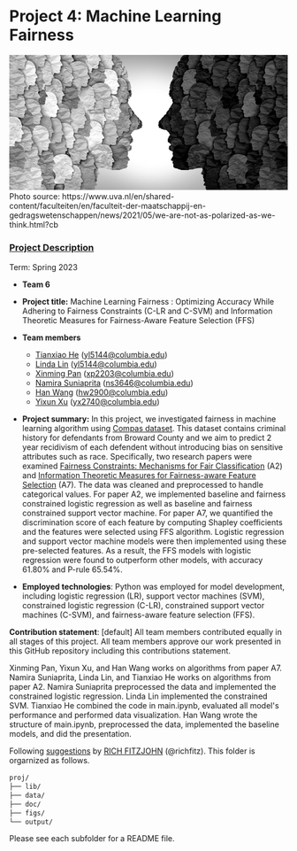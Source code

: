 # Project 4: Machine Learning Fairness

<img src="figs/polarization.jpg" width="600">
Photo source: https://www.uva.nl/en/shared-content/faculteiten/en/faculteit-der-maatschappij-en-gedragswetenschappen/news/2021/05/we-are-not-as-polarized-as-we-think.html?cb

### [Project Description](doc/project4_desc.md)

Term: Spring 2023

+ **Team 6**
+ **Project title:** Machine Learning Fairness : Optimizing Accuracy While Adhering to Fairness Constraints (C-LR and C-SVM) and Information Theoretic Measures for Fairness-Aware Feature Selection (FFS)
+ **Team members**
	+ [Tianxiao He](yl5144@columbia.edu) (yl5144@columbia.edu)
	+ [Linda Lin](yl5144@columbia.edu) (yl5144@columbia.edu)
	+ [Xinming Pan](xp2203@columbia.edu) (xp2203@columbia.edu)
	+ [Namira Suniaprita](https://www.linkedin.com/in/namira-suniaprita-b32372125/) (ns3646@columbia.edu)  
	+ [Han Wang](hw2900@columbia.edu) (hw2900@columbia.edu)
	+ [Yixun Xu](yx2740@columbia.edu) (yx2740@columbia.edu)

+ **Project summary:** In this project, we investigated fairness in machine learning algorithm using [Compas dataset](https://github.com/propublica/compas-analysis/). This dataset contains criminal history for defendants from Broward County and we aim to predict 2 year recidivism of each defendent without introducing bias on sensitive attributes such as race. Specifically, two research papers were examined [Fairness Constraints: Mechanisms for Fair Classification](https://arxiv.org/pdf/1507.05259.pdf) (A2) and [Information Theoretic Measures for Fairness-aware Feature Selection](https://arxiv.org/pdf/2106.00772.pdf) (A7). The data was cleaned and preprocessed to handle categorical values. For paper A2, we implemented baseline and fairness constrained logistic regression as well as baseline and fairness constrained support vector machine. For paper A7, we quantified the discrimination score of each feature by computing Shapley coefficients and the features were selected using FFS algorithm. Logistic regression and support vector machine models were then implemented using these pre-selected features. As a result, the FFS models with logistic regression were found to outperform other models, with accuracy 61.80% and P-rule 65.54%. 

+ **Employed technologies**: Python was employed for model development, including logistic regression (LR), support vector machines (SVM), constrained logistic regression (C-LR), constrained support vector machines (C-SVM), and fairness-aware feature selection (FFS).

**Contribution statement**: [default] All team members contributed equally in all stages of this project. All team members approve our work presented in this GitHub repository including this contributions statement. 

Xinming Pan, Yixun Xu, and Han Wang works on algorithms from paper A7. Namira Suniaprita, Linda Lin, and Tianxiao He works on algorithms from paper A2. Namira Suniaprita preprocessed the data and implemented the constrained logistic regression. Linda Lin implemented the constrained SVM. Tianxiao He combined the code in main.ipynb, evaluated all model's performance and performed data visualization. Han Wang wrote the structure of main.ipynb, preprocessed the data, implemented the baseline models, and did the presentation.

Following [suggestions](http://nicercode.github.io/blog/2013-04-05-projects/) by [RICH FITZJOHN](http://nicercode.github.io/about/#Team) (@richfitz). This folder is orgarnized as follows.

```
proj/
├── lib/
├── data/
├── doc/
├── figs/
└── output/
```

Please see each subfolder for a README file.
